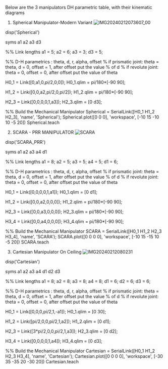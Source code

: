 Below are the 3 manipulators DH parametric table, with their kinematic diagrams

1. Spherical Manipulator-Modern Variant
 ![IMG20240212073607_00](https://github.com/Mikamikss/CARTESIAN_G5_Assignment_2024/assets/157662884/f79a0c68-1f30-4c20-9c77-4388e96e1900)

disp('Spherical')

syms a1 a2 a3 d3

%% Link lengths
a1 = 5;
a2 = 6;
a3 = 3;
d3 = 5;

%% D-H parametrics : theta, d, r, alpha, offset
% if prismatic joint: theta = theta, d = 0, offset = 1, after offset put the value
% of d
% if revolute joint: theta = 0, offset = 0, after offset put the value of theta

H0_1 = Link([0,a1,0,pi/2,0,0]);
H0_1.qlim = pi/180*[-90 90];

H1_2 = Link([0,0,a2,pi/2,0,pi/2]);
H1_2.qlim = pi/180*[-90 90];

H2_3 = Link([0,0,0,0,1,a3]);
H2_3.qlim = [0 d3];

%% Build the Mechanical Manipulator
Spherical = SerialLink([H0_1 H1_2 H2_3], 'name', 'Spherical');
Spherical.plot([0 0 0], 'workspace', [-10 15 -10 10 -5 20])
Spherical.teach


2. SCARA - PRR MANIPULATOR
![SCARA](https://github.com/Mikamikss/CARTESIAN_G5_Assignment_2024/assets/158114394/a652c409-ff7e-48a6-8ab8-b1eee40365d6)

disp('SCARA_PRR')

syms a1 a2 a3 a4 d1

%% Link lengths a1 = 8; a2 = 5; a3 = 5; a4 = 5; d1 = 6;

%% D-H parametrics : theta, d, r, alpha, offset % if prismatic joint: theta = theta, d = 0, offset = 1, after offset put the value % of d % if revolute joint: theta = 0, offset = 0, after offset put the value of theta

H0_1 = Link([0,0,0,0,1,a1]); H0_1.qlim = [0 d1];

H1_2 = Link([0,0,a2,0,0,0]); H1_2.qlim = pi/180*[-90 90];

H2_3 = Link([0,0,a3,0,0,0]); H2_3.qlim = pi/180*[-90 90];

H3_4 = Link([0,0,a4,0,0,0]); H3_4.qlim = pi/180*[-90 90];

%% Build the Mechanical Manipulator SCARA = SerialLink([H0_1 H1_2 H2_3 H3_4], 'name', 'SCARA'); SCARA.plot([0 0 0 0], 'workspace', [-10 15 -15 10 -5 20]) SCARA.teach


3. Cartesian Manipulator On Ceiling
   ![IMG20240212080231](https://github.com/CKeeeent/CARTESIAN_G5_Assignment_2024/assets/159670239/649695c9-b0df-45f1-80cd-c707b4ef90d6)

disp('Cartesian')

syms a1 a2 a3 a4 d1 d2 d3

%% Link lengths
a1 = 8;
a2 = 8;
a3 = 8;
a4 = 8;
d1 = 6;
d2 = 6;
d3 = 6;

%% D-H parametrics : theta, d, r, alpha, offset
% if prismatic joint: theta = theta, d = 0, offset = 1, after offset put the value
% of d
% if revolute joint: theta = 0, offset = 0, after offset put the value of theta

H0_1 = Link([0,0,0,pi/2,1,-a1]);
H0_1.qlim = [0 30];

H1_2 = Link([pi/2,0,0,pi/2,1,a2]);
H1_2.qlim = [0 d1];

H2_3 = Link([3*pi/2,0,0,pi/2,1,a3]);
H2_3.qlim = [0 d2];

H3_4 = Link([0,0,0,0,1,a4]);
H3_4.qlim = [0 d3];

%% Build the Mechanical Manipulator
Cartesian = SerialLink([H0_1 H1_2 H2_3 H3_4], 'name', 'Cartesian');
Cartesian.plot([0 0 0 0], 'workspace', [-30 35 -35 20 -30 20])
Cartesian.teach
